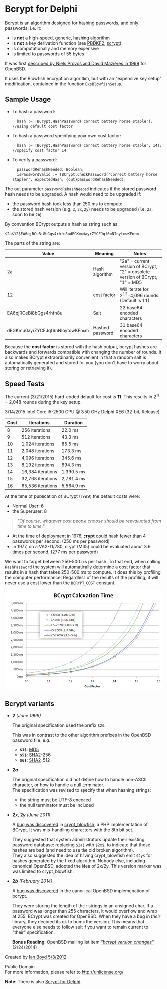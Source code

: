 Bcrypt for Delphi
==================

[Bcrypt](http://en.wikipedia.org/wiki/Bcrypt) is an algorithm designed for hashing passwords, and only passwords; i.e. it:

- is **not** a high-speed, generic, hashing algorithm
- is **not** a key derivation function (see [PBDKF2](http://en.wikipedia.org/wiki/PBKDF2), [scrypt](http://en.wikipedia.org/wiki/Scrypt))
- is computationally and memory expensive
- is limited to passwords of 55 bytes

It was first [described by Niels Provos and David Mazières in 1999](http://static.usenix.org/events/usenix99/provos/provos.pdf) for OpenBSD.

It uses the Blowfish encryption algorithm, but with an "expensive key setup" modification, contained in the function `EksBlowfishSetup`.

Sample Usage
----------------

- To hash a password:

        hash := TBCrypt.HashPassword('correct battery horse staple'); //using default cost factor
    
- To hash a password specifying your own cost factor:

        hash := TBCrypt.HashPassword('correct battery horse staple', 14); //specify cost factor 14
    
- To verify a password:

        passwordRehashNeeded: Boolean;
        isPasswordValid := TBCrypt.CheckPassword('correct battery horse stapler', expectedHash, {out}passwordRehashNeeded);
	
The out parameter `passwordRehashNeeded` indicates if the stored password hash needs to be upgraded. A hash would need to be upgraded if:

- the password hash took less than 250 ms to compute
- the stored hash version (e.g. `2`, `2x`, `2y`) needs to be upgraded (i.e. `2a`, soon to be `2b`)

    
By convention BCrypt outputs a hash as string such as:

    $2a$12$EA6qjRCeBi8bGgs4rhfn8udEGKmu0ayrZYCEJqf6nNIoytowKFncm

The parts of the string are:

| Value | Meaning | Notes |
|-------|---------|-------|
| 2a | Hash algorithm | "2a" = current version of BCrypt, "2" = obsolete version of BCrypt, "1" = MD5 |
| 12 | cost factor | Will iterate for 2<sup>12</sup>=4,096 rounds. (Default is 11) |
| EA6qjRCeBi8bGgs4rhfn8u | Salt | 22 base64 encoded characters |
| dEGKmu0ayrZYCEJqf6nNIoytowKFncm | Hashed password | 31 base64 encoded characters |

Because the **cost factor** is stored with the hash output, bcrypt hashes are backwards and forwards compatible with
	changing the number of rounds. It also makes BCrypt extraordinarily convenient in that a random salt is automatically generated and stored for you (you don't have to worry about storing or retrieving it).

Speed Tests
--------------

The current (3/21/2015) hard-coded default for cost is **11**. This results in 2<sup>11</sup> = 2,048 rounds during the key setup.

3/14/2015  Intel Core i5-2500 CPU @ 3.50 GHz Delphi XE6 (32-bit, Release)

| Cost | Iterations        |  Duration  |
|------|-------------------|------------|
|  8   |    256 iterations |    22.0 ms | <-- minimum allowed by BCrypt
|  9   |    512 iterations |    43.3 ms |
| 10   |  1,024 iterations |    85.5 ms |
| 11   |  2,048 iterations |   173.3 ms | <-- current default (BCRYPT_COST=11)
| 12   |  4,096 iterations |   345.6 ms |
| 13   |  8,192 iterations |   694.3 ms |
| 14   | 16,384 iterations | 1,390.5 ms |
| 15   | 32,768 iterations | 2,781.4 ms |
| 16   | 65,536 iterations | 5,564.9 ms |


At the time of publication of BCrypt (1999) the default costs were:

- Normal User: 6
- the Superuser: 8

> *"Of course, whatever cost people choose should be reevaluated from time to time."*

- At the time of deployment in 1976, **crypt** could hash fewer than 4 passwords per second. (250 ms per password)  
- In 1977, on a VAX-11/780, crypt (MD5) could be evaluated about 3.6 times per second.   (277 ms per password)

We want to target between 250-500 ms per hash. To that end, when calling `HashPassword` the system will automatically determine a cost factor that results in a hash that takes 250-500 ms to compute. It does this by profiling the computer performance. Regardless of the results of the profiling, it will never use a cost lower than the `BCRYPT_COST` constant.

![Speedtest results](https://github.com/JackTrapper/bcrypt-for-delphi/blob/master/CalculationTimes.PNG)

Bcrypt variants
-------------

- **$2$** *(June 1999)*

    The original specification used the prefix `$2$`.

    This was in contrast to the other algorithm prefixes in the OpenBSD password file, e.g.:

    - **`$1$`**: [MD5](https://en.wikipedia.org/wiki/MD5)
    - **`$5$`**: [SHA2](https://en.wikipedia.org/wiki/SHA-2)-256
    - **`$6$`**: [SHA2](https://en.wikipedia.org/wiki/SHA-2)-512
    

- **$2a$**

    The original specification did not define how to handle non-ASCII character, or how to handle a null terminator.   
    The specification was revised to specify that when hashing strings:
    
    - the string must be UTF-8 encoded
    - the null terminator must be included
    
- **$2x$**, **$2y$** *(June 2011)*

    A [bug was discovered](http://seclists.org/oss-sec/2011/q2/632) in [crypt_blowfish](https://pear.php.net/package/Crypt_Blowfish), a PHP implementation of BCrypt. It was mis-handling characters with the 8th bit set.
    
    They suggested that system administrators update their existing password database: replacing `$2a$` with `$2x$`, to indicate that those hashes are bad (and need to use the old broken algorithm).  
    They also suggested the idea of having crypt_blowfish emit `$2y$` for hashes generated by the fixed algorithm. Nobody else, including canonical OpenBSD, adopted the idea of 2x/2y. This version marker was was limited to crypt_blowfish.

- **$2b$** *(February 2014)*
 
     A [bug was discovered](http://undeadly.org/cgi?action=article&sid=20140224132743) in the canonical OpenBSD implemenation of bcrypt.
     
     They were storing the length of their strings in an unsigned char.
     If a password was longer than 255 characters, it would overflow and wrap at 255.
     BCrypt was created for OpenBSD. When they have a bug in *their* library, they decided its ok to bump the version.
     This means that everyone else needs to follow suit if you want to remain current to "their" specification.
     
     **Bonus Reading**: OpenBSD mailing list item [*"bcrypt version changes"*](http://marc.info/?l=openbsd-misc&m=139320023202696) (2/24/2014)


Created by [Ian Boyd 5/3/2012](http://stackoverflow.com/a/10441765/9990)

Public Domain  
For more information, please refer to <http://unlicense.org/>

**Note**: There is also [Scrypt for Delphi](https://github.com/JoseJimeniz/scrypt-for-delphi).


